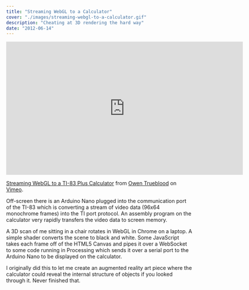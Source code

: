```yaml
---
title: "Streaming WebGL to a Calculator"
cover: "./images/streaming-webgl-to-a-calculator.gif"
description: "Cheating at 3D rendering the hard way"
date: "2012-06-14"
---
```


<!-- FIXME when was this? -->

<iframe src="https://player.vimeo.com/video/137216358" width="640" height="360" frameborder="0" webkitallowfullscreen mozallowfullscreen allowfullscreen></iframe>
<p><a href="https://vimeo.com/137216358">Streaming WebGL to a TI-83 Plus Calculator</a> from <a href="https://vimeo.com/owentrueblood">Owen Trueblood</a> on <a href="https://vimeo.com">Vimeo</a>.</p>

Off-screen there is an Arduino Nano plugged into the communication port of the TI-83 which is converting a stream of video data (96x64 monochrome frames) into the TI port protocol. An assembly program on the calculator very rapidly transfers the video data to screen memory.

A 3D scan of me sitting in a chair rotates in WebGL in Chrome on a laptop. A simple shader converts the scene to black and white. Some JavaScript takes each frame off of the HTML5 Canvas and pipes it over a WebSocket to some code running in Processing which sends it over a serial port to the Arduino Nano to be displayed on the calculator.

I originally did this to let me create an augmented reality art piece where the calculator could reveal the internal structure of objects if you looked through it. Never finished that.
